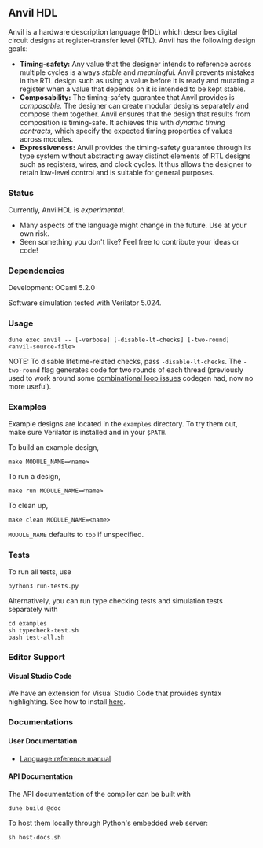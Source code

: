 ## Anvil HDL

Anvil is a hardware description language (HDL) which
describes digital circuit designs at register-transfer level (RTL).
Anvil has the following design goals:

- **Timing-safety:** Any value that the designer intends to reference across multiple
    cycles is always _stable_ and _meaningful._ Anvil prevents mistakes in the RTL design
    such as using a value before it is ready and mutating a register when a value that
    depends on it is intended to be kept stable.
- **Composability:** The timing-safety guarantee that Anvil provides is _composable._
    The designer can create modular designs separately and compose them together.
    Anvil ensures that the design that results from composition is timing-safe.
    It achieves this with _dynamic timing contracts,_ which specify the expected timing
    properties of values across modules.
- **Expressiveness:** Anvil provides the timing-safety guarantee through its type system without abstracting
    away distinct elements of RTL designs such as registers, wires, and clock cycles.
    It thus allows the designer to retain low-level control and
    is suitable for general purposes.

### Status

Currently, AnvilHDL is _experimental._

- Many aspects of the language might change in
  the future. Use at your own risk.
- Seen something you don't like? Feel free to contribute your ideas or code!

### Dependencies

Development: OCaml 5.2.0

Software simulation tested with Verilator 5.024.

### Usage

```
dune exec anvil -- [-verbose] [-disable-lt-checks] [-two-round] <anvil-source-file>
```

NOTE: To disable lifetime-related checks, pass `-disable-lt-checks`. The `-two-round` flag
generates code for two rounds of each thread (previously used to
work around some [combinational loop issues](https://github.com/jasonyu1996/anvil/issues/33) codegen had, now no more useful).

### Examples

Example designs are located in the `examples` directory.
To try them out, make sure Verilator is installed and in
your `$PATH`.

To build an example design,
```
make MODULE_NAME=<name>
```

To run a design,
```
make run MODULE_NAME=<name>
```

To clean up,
```
make clean MODULE_NAME=<name>
```

`MODULE_NAME` defaults to `top` if unspecified.


### Tests

To run all tests, use
```
python3 run-tests.py
```

Alternatively, you can run type checking tests and simulation tests separately with
```
cd examples
sh typecheck-test.sh
bash test-all.sh
```

### Editor Support

#### Visual Studio Code

We have an extension for Visual Studio Code that provides syntax highlighting.
See how to install [here](editors/vscode/README.md).

### Documentations

#### User Documentation

* [Language reference manual](docs/langref/README.md)

#### API Documentation

The API documentation of the compiler can be built with
```
dune build @doc
```

To host them locally through Python's embedded web server:
```
sh host-docs.sh
```
